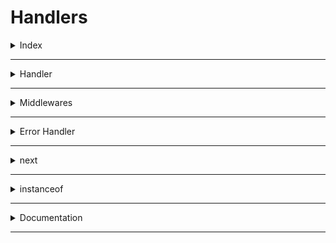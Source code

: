 # Handlers

<details>
<summary>Index</summary>

## Index

- Handler
- Middlewares
- Error
- Response
- next
- instanceof
- Documentation

</details>

---

<details>
<summary>Handler</summary>

## Handler

In ExpressJS, we have handlers

1. Error Handler
2. Response Handler

</details>

---

<details>
<summary>Middlewares</summary>

## Middlewares

1. Normal Middleware
2. Error Middleware

### 1. Normal Middleware

- Normal Middleware runs for every request, no matter which route is used.
- Purpose: Used for preprocessing requests and can handle tasks like logging, adding headers, or modifying request data.
- Location: Defined using `app.use()` and executes for every request before reaching the route handlers or other middleware.
- Function: Takes `req`, `res`, and `next` as parameters and must call `next()` to pass control to the next middleware or route handler.

```ts
// Use Normal Middleware before Route
app.use((req: Request, res: Response, next: NextFunction) => {
  // Normal Middleware
  console.log("Normal Middleware executed for every request");
  next(); // Pass control to the next middleware or route handler
});
```

#### 2. Error Middleware

- When an error is encountered, Express automatically invokes the nearest error-handling middleware with the error object.
- When an error occurs, Express skips remaining route handlers and middleware, invoking the error-handling middleware.
- The error handler must be defined using app.use() with four parameters: err, req, res, and next. This is necessary for Express to recognize it as an error-handling middleware. If the next parameter is omitted, Express will treat the function as a regular middleware instead of an error handler, which is why all four parameters are required.
- errorHandler must be defined using `app.use()` with four parameters : `err`, `req`, `res` and `next`.All 4 parameters are required for Express to distinguish between normal middleware and error-handling middleware.
- Purpose: Catches and handles errors that occur during the processing of requests.
- Location: It must be defined after all the routes and other middleware. This is because Express processes middleware and routes in the order they are defined.
- Function: Takes err, req, res, and next as parameters. Logs the error, sets the HTTP status code, and sends a JSON response with error details.

```ts
// If Route has `err` parameter that is the errorMiddleware

// Use errorMiddleware after all Routes and Middlewares
app.use((err: Error, req: Request, res: Response) => {
  console.error("I am Error Middleware");
  res.status(500).json({ message: "This is Error Message" });
});
```

</details>

---

<details>
<summary>Error Handler</summary>

## Error Handler

- Express catches all errors that occur while running route handlers and middleware.

## Types of Errors

1. Client Errors
1. Server Errors
1. Database Errors

### 1. Client Error Responses

- 400 : Bad Request
- 401 : Unauthorized
- 403 : Forbidden
- 404 : Not Found
- 429 : Too Many Requests

### 2. Server Errors

- 500 : Internal Server Error

### 3. Database Errors

### Ways to Handle Errors

1. Centralized Error Handling: Use a single error middleware function to handle errors globally within your application. This ensures consistency and makes it easier to manage and troubleshoot errors.

</details>

---

<details>
<summary>next</summary>

## next

- next parameter in express
- next parameter is used to give control to the next function

</details>

---

<details>
<summary>instanceof</summary>

## instanceof

</details>

---

<details>
<summary>Documentation</summary>

## Documentation

- Docs : [https://medium.com/@mohsinogen/simplified-guide-to-setting-up-a-global-error-handler-in-express-js-daf8dd640b69]
- Error Handler : [https://medium.com/@vdsnini/handling-errors-with-middleware-in-node-js-84555d48ed29]
- Express Error Doc : [https://expressjs.com/en/guide/error-handling.html]

</details>

---
